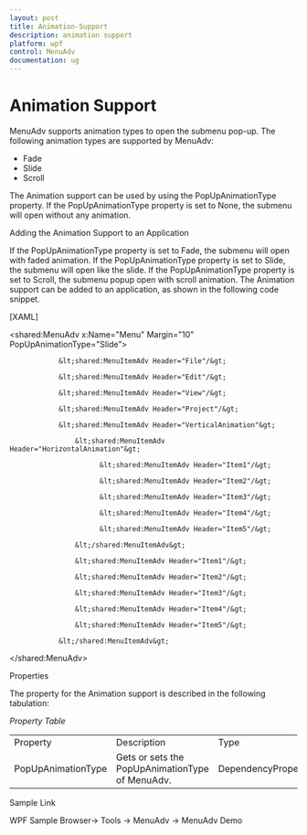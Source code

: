 ```yaml
---
layout: post
title: Animation-Support
description: animation support
platform: wpf
control: MenuAdv
documentation: ug
---
```


# Animation Support

MenuAdv supports animation types to open the submenu pop-up. The following animation types are supported by MenuAdv:

* Fade
* Slide
* Scroll

The Animation support can be used by using the PopUpAnimationType property. If the PopUpAnimationType property is set to None, the submenu will open without any animation.

Adding the Animation Support to an Application

If the PopUpAnimationType property is set to Fade, the submenu will open with faded animation. If the PopUpAnimationType property is set to Slide, the submenu will open like the slide. If the PopUpAnimationType property is set to Scroll, the submenu popup open with scroll animation. The Animation support can be added to an application, as shown in the following code snippet.

[XAML]

&lt;shared:MenuAdv x:Name="Menu" Margin="10" PopUpAnimationType="Slide”&gt;

                &lt;shared:MenuItemAdv Header="File"/&gt;

                &lt;shared:MenuItemAdv Header="Edit"/&gt;

                &lt;shared:MenuItemAdv Header="View"/&gt;

                &lt;shared:MenuItemAdv Header="Project"/&gt;

                &lt;shared:MenuItemAdv Header="VerticalAnimation"&gt;

                    &lt;shared:MenuItemAdv Header="HorizontalAnimation"&gt;

                          &lt;shared:MenuItemAdv Header="Item1"/&gt;

                          &lt;shared:MenuItemAdv Header="Item2"/&gt;

                          &lt;shared:MenuItemAdv Header="Item3"/&gt;

                          &lt;shared:MenuItemAdv Header="Item4"/&gt;

                          &lt;shared:MenuItemAdv Header="Item5"/&gt;

                    &lt;/shared:MenuItemAdv&gt;

                    &lt;shared:MenuItemAdv Header="Item1"/&gt;

                    &lt;shared:MenuItemAdv Header="Item2"/&gt;

                    &lt;shared:MenuItemAdv Header="Item3"/&gt;

                    &lt;shared:MenuItemAdv Header="Item4"/&gt;

                    &lt;shared:MenuItemAdv Header="Item5"/&gt;

                &lt;/shared:MenuItemAdv&gt;

&lt;/shared:MenuAdv&gt;



Properties

The property for the Animation support is described in the following tabulation:

_Property Table_

<table>
<tr>
<td>
Property </td><td>
Description </td><td>
Type </td><td>
Data Type </td></tr>
<tr>
<td>
PopUpAnimationType</td><td>
Gets or sets the PopUpAnimationType of MenuAdv.</td><td>
DependencyProperty</td><td>
PopUpAnimationType(None)</td></tr>
</table>


Sample Link

WPF Sample Browser-> Tools -> MenuAdv -> MenuAdv Demo

